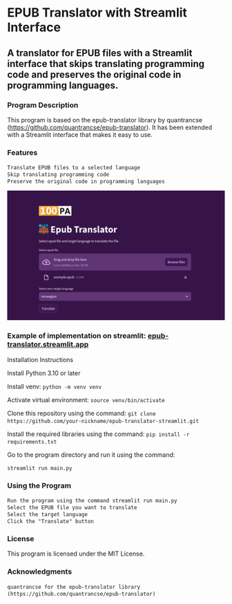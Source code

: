 # EPUB Translator with Streamlit Interface

## A translator for EPUB files with a Streamlit interface that skips translating programming code and preserves the original code in programming languages.

### Program Description

This program is based on the epub-translator library by quantrancse (https://github.com/quantrancse/epub-translator). It has been extended with a Streamlit interface that makes it easy to use.

### Features

    Translate EPUB files to a selected language
    Skip translating programming code
    Preserve the original code in programming languages

![epubTranslator](./images/epubTranslator.png "screenshot")

### Example of implementation on streamlit: [epub-translator.streamlit.app](https://epub-translator.streamlit.app/ "epub/translator.streamlit.app")

Installation Instructions

Install Python 3.10 or later


Install venv:
``python -m venv venv``


Activate virtual environment:
``source venv/bin/activate``


Clone this repository using the command:
``git clone https://github.com/your-nickname/epub-translator-streamlit.git ``


Install the required libraries using the command:
``pip install -r requirements.txt``

Go to the program directory and run it using the command:

```
streamlit run main.py
```

### Using the Program

    Run the program using the command streamlit run main.py
    Select the EPUB file you want to translate
    Select the target language
    Click the "Translate" button

### License

This program is licensed under the MIT License.

### Acknowledgments

    quantrancse for the epub-translator library (https://github.com/quantrancse/epub-translator)
